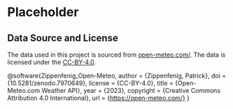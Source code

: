 # Placeholder


## Data Source and License

The data used in this project is sourced from [open-meteo.com/](hhttps://open-meteo.com/). The data is licensed under the [CC-BY-4.0](https://github.com/open-meteo/open-meteo/blob/main/LICENSE).

@software{Zippenfenig_Open-Meteo,
  author = {Zippenfenig, Patrick},
  doi = {10.5281/zenodo.7970649},
  license = {CC-BY-4.0},
  title = {Open-Meteo.com Weather API},
  year = {2023},
  copyright = {Creative Commons Attribution 4.0 International},
  url = {https://open-meteo.com/}
}
